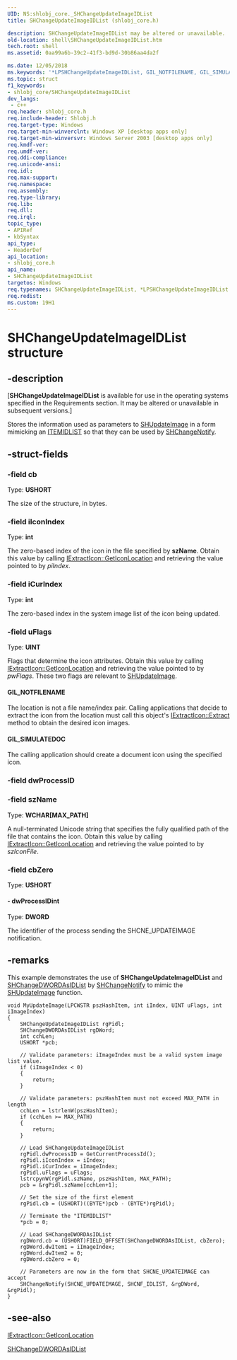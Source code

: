 ```yaml
---
UID: NS:shlobj_core._SHChangeUpdateImageIDList
title: SHChangeUpdateImageIDList (shlobj_core.h)

description: SHChangeUpdateImageIDList may be altered or unavailable.
old-location: shell\SHChangeUpdateImageIDList.htm
tech.root: shell
ms.assetid: 0aa99a6b-39c2-41f3-bd9d-30b86aa4da2f

ms.date: 12/05/2018
ms.keywords: '*LPSHChangeUpdateImageIDList, GIL_NOTFILENAME, GIL_SIMULATEDOC, LPSHChangeUpdateImageIDList, LPSHChangeUpdateImageIDList structure pointer [Windows Shell], SHChangeUpdateImageIDList, SHChangeUpdateImageIDList structure [Windows Shell], _SHChangeUpdateImageIDList, _shell_SHChangeUpdateImageIDList, shell.SHChangeUpdateImageIDList, shlobj_core/LPSHChangeUpdateImageIDList, shlobj_core/SHChangeUpdateImageIDList'
ms.topic: struct
f1_keywords:
- shlobj_core/SHChangeUpdateImageIDList
dev_langs:
 - c++
req.header: shlobj_core.h
req.include-header: Shlobj.h
req.target-type: Windows
req.target-min-winverclnt: Windows XP [desktop apps only]
req.target-min-winversvr: Windows Server 2003 [desktop apps only]
req.kmdf-ver: 
req.umdf-ver: 
req.ddi-compliance: 
req.unicode-ansi: 
req.idl: 
req.max-support: 
req.namespace: 
req.assembly: 
req.type-library: 
req.lib: 
req.dll: 
req.irql: 
topic_type:
- APIRef
- kbSyntax
api_type:
- HeaderDef
api_location:
- shlobj_core.h
api_name:
- SHChangeUpdateImageIDList
targetos: Windows
req.typenames: SHChangeUpdateImageIDList, *LPSHChangeUpdateImageIDList
req.redist: 
ms.custom: 19H1
---
```


# SHChangeUpdateImageIDList structure


## -description


<p class="CCE_Message">[<b>SHChangeUpdateImageIDList</b> is available for use in the operating systems specified in the Requirements section. It may be altered or unavailable in subsequent versions.]

Stores the information used as parameters to <a href="https://docs.microsoft.com/windows/desktop/api/shlobj_core/nf-shlobj_core-shupdateimagea">SHUpdateImage</a> in a form mimicking an <a href="https://docs.microsoft.com/windows/desktop/api/shtypes/ns-shtypes-itemidlist">ITEMIDLIST</a> so that they can be used by <a href="https://docs.microsoft.com/windows/desktop/api/shlobj_core/nf-shlobj_core-shchangenotify">SHChangeNotify</a>.


## -struct-fields




### -field cb

Type: <b>USHORT</b>

The size of the structure, in bytes.


### -field iIconIndex

Type: <b>int</b>

The zero-based index of the icon in the file specified by <b>szName</b>. Obtain this value by calling <a href="https://docs.microsoft.com/windows/desktop/api/shlobj_core/nf-shlobj_core-iextracticona-geticonlocation">IExtractIcon::GetIconLocation</a> and retrieving the value pointed to by <i>piIndex</i>.


### -field iCurIndex

Type: <b>int</b>

The zero-based index in the system image list of the icon being updated.


### -field uFlags

Type: <b>UINT</b>

Flags that determine the icon attributes. Obtain this value by calling <a href="https://docs.microsoft.com/windows/desktop/api/shlobj_core/nf-shlobj_core-iextracticona-geticonlocation">IExtractIcon::GetIconLocation</a> and retrieving the value pointed to by <i>pwFlags</i>. These two flags are relevant to <a href="https://docs.microsoft.com/windows/desktop/api/shlobj_core/nf-shlobj_core-shupdateimagea">SHUpdateImage</a>.



#### GIL_NOTFILENAME

The location is not a file name/index pair. Calling applications that decide to extract the icon from the location must call this object's <a href="https://docs.microsoft.com/windows/desktop/api/shlobj_core/nf-shlobj_core-iextracticona-extract">IExtractIcon::Extract</a> method to obtain the desired icon images.



#### GIL_SIMULATEDOC

The calling application should create a document icon using the specified icon.


### -field dwProcessID

 


### -field szName

Type: <b>WCHAR[MAX_PATH]</b>

A null-terminated Unicode string that specifies the fully qualified path of the file that contains the icon. Obtain this value by calling <a href="https://docs.microsoft.com/windows/desktop/api/shlobj_core/nf-shlobj_core-iextracticona-geticonlocation">IExtractIcon::GetIconLocation</a> and retrieving the value pointed to by <i>szIconFile</i>.


### -field cbZero

Type: <b>USHORT</b>


#### - dwProcessIDint

Type: <b>DWORD</b>

The identifier of the process sending the SHCNE_UPDATEIMAGE notification.


## -remarks



This example demonstrates the use of <b>SHChangeUpdateImageIDList</b> and <a href="https://docs.microsoft.com/windows/desktop/api/shlobj_core/ns-shlobj_core-shchangedwordasidlist">SHChangeDWORDAsIDList</a> by <a href="https://docs.microsoft.com/windows/desktop/api/shlobj_core/nf-shlobj_core-shchangenotify">SHChangeNotify</a> to mimic the <a href="https://docs.microsoft.com/windows/desktop/api/shlobj_core/nf-shlobj_core-shupdateimagea">SHUpdateImage</a> function.

                


```
void MyUpdateImage(LPCWSTR pszHashItem, int iIndex, UINT uFlags, int iImageIndex)
{
    SHChangeUpdateImageIDList rgPidl;
    SHChangeDWORDAsIDList rgDWord;
    int cchLen;
    USHORT *pcb;

    // Validate parameters: iImageIndex must be a valid system image list value.
    if (iImageIndex < 0)
    {
        return;
    }

    // Validate parameters: pszHashItem must not exceed MAX_PATH in length
    cchLen = lstrlenW(pszHashItem);
    if (cchLen >= MAX_PATH)
    {
        return;
    }

    // Load SHChangeUpdateImageIDList
    rgPidl.dwProcessID = GetCurrentProcessId();
    rgPidl.iIconIndex = iIndex;
    rgPidl.iCurIndex = iImageIndex;
    rgPidl.uFlags = uFlags;
    lstrcpynW(rgPidl.szName, pszHashItem, MAX_PATH);
    pcb = &rgPidl.szName[cchLen+1];
    
    // Set the size of the first element
    rgPidl.cb = (USHORT)((BYTE*)pcb - (BYTE*)rgPidl); 
    
    // Terminate the "ITEMIDLIST"
    *pcb = 0; 

    // Load SHChangeDWORDAsIDList
    rgDWord.cb = (USHORT)FIELD_OFFSET(SHChangeDWORDAsIDList, cbZero);
    rgDWord.dwItem1 = iImageIndex;
    rgDWord.dwItem2 = 0;
    rgDWord.cbZero = 0;

    // Parameters are now in the form that SHCNE_UPDATEIMAGE can accept
    SHChangeNotify(SHCNE_UPDATEIMAGE, SHCNF_IDLIST, &rgDWord, &rgPidl);
}
```





## -see-also




<a href="https://docs.microsoft.com/windows/desktop/api/shlobj_core/nf-shlobj_core-iextracticona-geticonlocation">IExtractIcon::GetIconLocation</a>



<a href="https://docs.microsoft.com/windows/desktop/api/shlobj_core/ns-shlobj_core-shchangedwordasidlist">SHChangeDWORDAsIDList</a>
 

 

